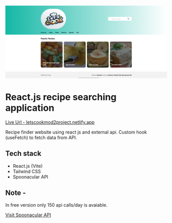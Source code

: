 ![Preview UI](/public/Preview.png)

# React.js recipe searching application

[Live Url - letscookmod2project.netlify.app](https://letscookmod2project.netlify.app/)

Recipe finder website using react js and external api.
Custom hook (useFetch) to fetch data from API.

## Tech stack

- React.js (Vite)
- Tailwind CSS
- Spoonacular API

## Note -

In free version only 150 api calls/day is avaiable.

[Visit Spoonacular API ](https://spoonacular.com/food-api/docs)
